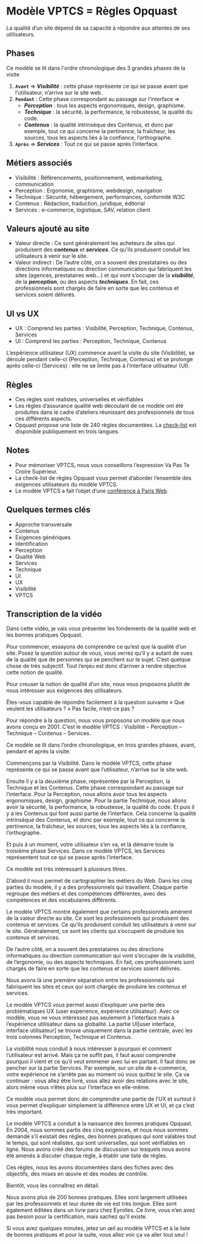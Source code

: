 # Modèle VPTCS = Règles Opquast

La qualité d’un site dépend de sa capacité à répondre aux attentes de ses utilisateurs.

## Phases

Ce modèle se lit dans l'ordre chronologique des 3 grandes phases de la visite
1. **`Avant`** => ***Visibilité*** : cette phase représente ce qui se passe avant que l’utilisateur, n’arrive sur le site web.
2. **`Pendant`** : Cette phase correspondant au passage sur l’interface =>  
    - ***Perception*** : tous les aspects ergonomiques, design, graphisme.
    - ***Technique*** : la sécurité, la performance, la robustesse, la qualité du code.
    - ***Contenus*** : la qualité intrinsèque des Contenus, et donc par exemple, tout ce qui concerne la pertinence, la fraîcheur, les sources, tous les aspects liés à la confiance, l’orthographe.
3. **`Après`** => ***Services*** : Tout ce qui se passe après l’interface.

## Métiers associés

- Visibilité : Référencements, positionnement, webmarketing, communication
- Perception : Ergonomie, graphisme, webdesign, navigation
- Technique : Sécurité, hébergement, performances, conformité W3C
- Contenus : Rédaction, traduction, juridique, éditorial
- Services : e-commerce, logistique, SAV, relation client

## Valeurs ajouté au site

- Valeur directe : Ce sont généralement les acheteurs de sites qui produisent des ***contenus*** et ***services***. Ce qu’ils produisent conduit les utilisateurs à venir sur le site.
- Valeur indirect : De l’autre côté, on a souvent des prestataires ou des directions informatiques ou direction communication qui fabriquent les sites (agences, prestataires web…) et qui vont s’occuper de la ***visibilité***, de la ***perception***, ou des aspects ***techniques***. En fait, ces professionnels sont chargés de faire en sorte que les contenus et services soient délivrés.

## UI vs UX

- UX : Comprend les parties : Visibilité, Perception, Technique, Contenus, Services
- UI : Comprend les parties : Perception, Technique, Contenus

L’expérience utilisateur (UX) commence avant la visite du site (Visibilité), se déroule pendant celle-ci (Perception, Technique, Contenus) et se prolonge après celle-ci (Services) : elle ne se limite pas à l’interface utilisateur (UI).

## Règles

- Ces règles sont réalistes, universelles et vérifiables
- Les règles d’assurance qualité web découlant de ce modèle ont été produites dans le cadre d’ateliers réunissant des professionnels de tous ces différents aspects.
- Opquast propose une liste de 240 règles documentées. La [check-list](https://training.certified.opquast.com/fr-v4/glossaire/check-list/) est disponible publiquement en trois langues.

## Notes 

- Pour mémoriser VPTCS, nous vous conseillons l’expression Va Pas Te Croire Supérieur.
- La check-list de règles Opquast vous permet d’aborder l’ensemble des exigences utilisateurs du modèle VPTCS.
- Le modèle VPTCS a fait l’objet d’une [conférence à Paris Web](https://vimeo.com/375098512).

## Quelques termes clés

- Approche transversale
- Contenus
- Exigences génériques
- Identification
- Perception
- Qualité Web
- Services
- Technique
- UI
- UX
- Visibilité
- VPTCS

## Transcription de la vidéo

Dans cette vidéo, je vais vous présenter les fondements de la qualité web et les bonnes pratiques Opquast.

Pour commencer, essayons de comprendre ce qu’est que la qualité d’un site. Posez la question autour de vous, vous verrez qu’il y a autant de vues de la qualité que de personnes qui se penchent sur le sujet. C’est quelque chose de très subjectif. Tout l’enjeu est donc d’arriver à rendre objective cette notion de qualité.

Pour creuser la notion de qualité d’un site, nous vous proposons plutôt de nous intéresser aux exigences des utilisateurs.

Êtes-vous capable de répondre facilement à la question suivante « Que veulent les utilisateurs ? »
Pas facile, n’est-ce pas ?

Pour répondre à la question, nous vous proposons un modèle que nous avons conçu en 2001.
C’est le modèle VPTCS : Visibilité – Perception – Technique – Contenus – Services.

Ce modèle se lit dans l’ordre chronologique, en trois grandes phases, avant, pendant et après la visite.

Commençons par la Visibilité. Dans le modèle VPTCS, cette phase représente ce qui se passe avant que l’utilisateur, n’arrive sur le site web.

Ensuite il y a la deuxième phase, représentée par la Perception, la Technique et les Contenus.
Cette phase correspondant au passage sur l’interface.
Pour la Perception, nous allons avoir tous les aspects ergonomiques, design, graphisme.
Pour la partie Technique, nous allons avoir la sécurité, la performance, la robustesse, la qualité du code.
Et puis il y a les Contenus qui font aussi partie de l’interface. Cela concerne la qualité intrinsèque des Contenus, et donc par exemple, tout ce qui concerne la pertinence, la fraîcheur, les sources, tous les aspects liés à la confiance, l’orthographe.

Et puis à un moment, votre utilisateur s’en va, et là démarre toute la troisième phase Services. Dans ce modèle VPTCS, les Services représentent tout ce qui se passe après l’interface.

Ce modèle est très intéressant à plusieurs titres.

D’abord il nous permet de cartographier les métiers du Web. Dans les cinq parties du modèle, il y a des professionnels qui travaillent. Chaque partie regroupe des métiers et des compétences différentes, avec des compétences et des vocabulaires différents.

Le modèle VPTCS montre également que certains professionnels amènent de la valeur directe au site. Ce sont les professionnels qui produisent des contenus et services. Ce qu’ils produisent conduit les utilisateurs à venir sur le site. Généralement, ce sont les clients qui s’occupent de produire les contenus et services.

De l’autre côté, on a souvent des prestataires ou des directions informatiques ou direction communication qui vont s’occuper de la visibilité, de l’ergonomie, ou des aspects techniques. En fait, ces professionnels sont chargés de faire en sorte que les contenus et services soient délivrés.

Nous avons là une première séparation entre les professionnels qui fabriquent les sites et ceux qui sont chargés de produire les contenus et services.

Le modèle VPTCS vous permet aussi d’expliquer une partie des problématiques UX (user experience, expérience utilisateur). Avec ce modèle, vous ne vous intéressez pas seulement à l’interface mais à l’expérience utilisateur dans sa globalité. La partie UI[user interface, interface utilisateur] se trouve uniquement dans la partie centrale, avec les trois colonnes Perception, Technique et Contenus.

La visibilité nous conduit à nous intéresser à pourquoi et comment l’utilisateur est arrivé. Mais ça ne suffit pas, il faut aussi comprendre pourquoi il vient et ce qu’il veut emmener avec lui en partant. Il faut donc se pencher sur la partie Services. Par exemple, sur un site de e-commerce, votre expérience ne s’arrête pas au moment où vous quittez le site. Ça va continuer : vous allez être livré, vous allez avoir des relations avec le site, alors même vous n’êtes plus sur l’interface en elle-même.

Ce modèle vous permet donc de comprendre une partie de l’UX et surtout il vous permet d’expliquer simplement la différence entre UX et UI, et ça c’est très important.

Le modèle VPTCS a conduit à la naissance des bonnes pratiques Opquast. En 2004, nous sommes partis des cinq exigences, et nous nous sommes demandé s’il existait des règles, des bonnes pratiques qui sont valables tout le temps, qui sont réalistes, qui sont universelles, qui sont vérifiables en ligne. Nous avons créé des forums de discussion sur lesquels nous avons été amenés à discuter chaque règle, à établir une liste de règles.

Ces règles, nous les avons documentées dans des fiches avec des objectifs, des mises en œuvre et des modes de contrôle.

Bientôt, vous les connaîtrez en détail.

Nous avons plus de 200 bonnes pratiques. Elles sont largement utilisées par les professionnels et leur durée de vie est très longue. Elles sont également éditées dans un livre paru chez Eyrolles. Ce livre, vous n’en avez pas besoin pour la certification, mais sachez qu’il existe.

Si vous avez quelques minutes, jetez un œil au modèle VPTCS et à la liste de bonnes pratiques et pour la suite, vous allez voir ça va aller tout seul !
